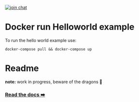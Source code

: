 
[![join chat](https://img.shields.io/badge/join%20chat-forus-green.svg)](https://chat.forus.io/channel/forus)

# Docker run Helloworld example

To run the hello world example use:

``docker-compose pull && docker-compose up``

# Readme

**note:** work in progress, beware of the dragons 🐉 

### [Read the docs ➡️](docs/README.md)


